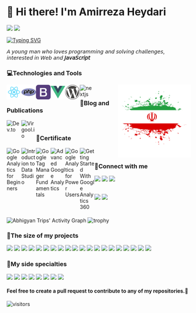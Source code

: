 # 👋 Hi there! I'm Amirreza Heydari 

<img src="https://user-images.githubusercontent.com/63079207/178312962-03352c4d-18a5-4c63-99e4-fc018afb2f66.jpg" >
<img src="https://user-images.githubusercontent.com/73097560/115834477-dbab4500-a447-11eb-908a-139a6edaec5c.gif">

[![Typing SVG](https://readme-typing-svg.herokuapp.com?color=F7A238&lines=Hello%2C+I+am+a+fast+programmer)](https://git.io/typing-svg)

𝘈 𝘺𝘰𝘶𝘯𝘨 𝘮𝘢𝘯 𝘸𝘩𝘰 𝘭𝘰𝘷𝘦𝘴 𝘱𝘳𝘰𝘨𝘳𝘢𝘮𝘮𝘪𝘯𝘨 𝘢𝘯𝘥 𝘴𝘰𝘭𝘷𝘪𝘯𝘨 𝘤𝘩𝘢𝘭𝘭𝘦𝘯𝘨𝘦𝘴, 𝘪𝘯𝘵𝘦𝘳𝘦𝘴𝘵𝘦𝘥 𝘪𝘯 𝘞𝘦𝘣 𝘢𝘯𝘥 **𝘑𝘢𝘷𝘢𝘚𝘤𝘳𝘪𝘱𝘵**

### 💻Technologies and Tools
<img align="left" alt="React js" width="40px" src="https://raw.githubusercontent.com/github/explore/80688e429a7d4ef2fca1e82350fe8e3517d3494d/topics/react/react.png" />
<img align="left" alt="php" width="40px" src="https://raw.githubusercontent.com/github/explore/ccc16358ac4530c6a69b1b80c7223cd2744dea83/topics/php/php.png" />
<img align="left" alt="bootstrap" width="40px" src="https://raw.githubusercontent.com/github/explore/80688e429a7d4ef2fca1e82350fe8e3517d3494d/topics/bootstrap/bootstrap.png" />
<img align="left" alt="vue js" width="40px" src="https://raw.githubusercontent.com/github/explore/80688e429a7d4ef2fca1e82350fe8e3517d3494d/topics/vue/vue.png" />
<img align="left" alt="wordpress" width="40px" src="https://raw.githubusercontent.com/github/explore/80688e429a7d4ef2fca1e82350fe8e3517d3494d/topics/wordpress/wordpress.png" />
<img align="left" alt="nextjs" width="40px" src="https://user-images.githubusercontent.com/63079207/196910667-08836015-818a-4101-b6b0-1bc25a2a97e0.png" />
<img align="right" alt="iran flag" width="200" src="iran-flag-grunge.svg">
<br />

### 🧾Blog and Publications
[<img align="left" alt="Dev.to" width="40px" src="https://user-images.githubusercontent.com/63079207/193222914-574a2c68-ac48-42b9-a0cd-d9a0804e98eb.png" />](https://dev.to/amirrezaheydari)
[<img align="left" alt="Virgool.io" width="40px" src="https://user-images.githubusercontent.com/63079207/193224096-94b5da33-8c72-422f-8231-d8a07a418211.png" />](https://dev.to/amirrezaheydari)
<br />

### 🔶Certificate
[<img align="left" alt="Google Analytics for Beginners" width="40px" src="https://user-images.githubusercontent.com/63079207/193226188-d575aa8a-018c-4cfc-8ee5-193cd395d793.png" />](https://analytics.google.com/analytics/academy/certificate/X7fKwZ_VTP-8V_-mlmCGYw)
[<img align="left" alt="Introduction to Data Studio" width="40px" src="https://user-images.githubusercontent.com/63079207/193226188-d575aa8a-018c-4cfc-8ee5-193cd395d793.png" />](https://analytics.google.com/analytics/academy/certificate/UsNMZbPHRPyKzoL4f0ZHLA)
[<img align="left" alt="Google Tag Manager Fundamentals" width="40px" src="https://user-images.githubusercontent.com/63079207/193226188-d575aa8a-018c-4cfc-8ee5-193cd395d793.png" />](https://analytics.google.com/analytics/academy/certificate/k5yUuE6qTmqnW9VqQKmz-Q)
[<img align="left" alt="Advanced Google Analytics" width="40px" src="https://user-images.githubusercontent.com/63079207/193226188-d575aa8a-018c-4cfc-8ee5-193cd395d793.png" />](https://analytics.google.com/analytics/academy/certificate/RSubvhFnTMaC8zhJXqqoKA)
[<img align="left" alt="Google Analytics for Power Users" width="40px" src="https://user-images.githubusercontent.com/63079207/193226188-d575aa8a-018c-4cfc-8ee5-193cd395d793.png" />](https://analytics.google.com/analytics/academy/certificate/qDdHPKoiTQuGqoGDw3zkUg)
[<img align="left" alt="Getting Started With Google Analytics 360" width="40px" src="https://user-images.githubusercontent.com/63079207/193226188-d575aa8a-018c-4cfc-8ee5-193cd395d793.png" />](https://analytics.google.com/analytics/academy/certificate/pzRCRhdxQ3GOl_kk_UxB8A)
<br />

### 🔔Connect with me
[<img src ="https://img.shields.io/badge/website-%23.svg?&style=for-the-badge&logo=www&logoColor=white%22&color=orange">](https://clarotm.ir/)
[<img src ="https://img.shields.io/badge/website-%23.svg?&style=for-the-badge&logo=www&logoColor=white%22&color=orange">](https://iseokar.ir/)
[<img src="https://img.shields.io/badge/Instagram-E4405F?style=for-the-badge&logo=instagram&logoColor=white&color=orange">](https://www.instagram.com/amirrezaheydariinsta/)
<br />
<br />

<p align="left">
  <img width="49.5%" src="https://github-readme-stats.vercel.app/api?username=Amirrezaheydari81&hide_border=true" />
    <img width="49.5%" src="https://github-readme-streak-stats.herokuapp.com/?user=Amirrezaheydari81&hide_border=true" />
</p>
<br>

![Abhigyan Trips' Activity Graph](https://activity-graph.herokuapp.com/graph?username=abhigyantrips&custom_title=Amirrezaheydari81's%20Contribution%20Graph&theme=gruvbox&bg_color=ffffff&hide_border=true&line=FE7D37&point=FE7D37)
![trophy](https://github-profile-trophy.vercel.app/?username=Amirrezaheydari81)
<br />

### 🎈The size of my projects
[<img src= "https://img.shields.io/github/languages/code-size/Amirrezaheydari81/user-persona-template?color=orange&label=user-persona-template">](https://github.com/Amirrezaheydari81/user-persona-template) [<img src= "https://img.shields.io/github/languages/code-size/Amirrezaheydari81/btn-component?color=orange&label=btn-component">](https://github.com/Amirrezaheydari81/btn-component)
 [<img src= "https://img.shields.io/github/languages/code-size/Amirrezaheydari81/landing-page-01-figam?color=orange&label=landing-page-01">](https://github.com/Amirrezaheydari81/landing-page-01-figam)
 [<img src= "https://img.shields.io/github/languages/code-size/Amirrezaheydari81/downlod-box-in-bootstrap-v5?color=orange&label=downlod-box-in-bootstrap-v5">](https://github.com/Amirrezaheydari81/downlod-box-in-bootstrap-v5)
 [<img src= "https://img.shields.io/github/languages/code-size/Amirrezaheydari81/buffer-login-page?color=orange&label=buffer-login-page">](https://github.com/Amirrezaheydari81/buffer-login-page)
 [<img src= "https://img.shields.io/github/languages/code-size/Amirrezaheydari81/Landing-Page?color=orange&label=Landing-Page">](https://github.com/Amirrezaheydari81/Landing-Page)
 [<img src= "https://img.shields.io/github/languages/code-size/Amirrezaheydari81/slider-button-js?color=orange&label=slider-button-js">](https://github.com/Amirrezaheydari81/slider-button-js)
 [<img src= "https://img.shields.io/github/languages/code-size/Amirrezaheydari81/3d-shape-box?color=orange&label=3d-shape-box">](https://github.com/Amirrezaheydari81/3d-shape-box)
 [<img src= "https://img.shields.io/github/languages/code-size/Amirrezaheydari81/automatic-loading-and-redirecting?color=orange&label=automatic-loading-and-redirecting">](https://github.com/Amirrezaheydari81/automatic-loading-and-redirecting)
 [<img src= "https://img.shields.io/github/languages/code-size/Amirrezaheydari81/recapcha-javascript?color=orange&label=recapcha-javascript">](https://github.com/Amirrezaheydari81/recapcha-javascript)
 [<img src= "https://img.shields.io/github/languages/code-size/Amirrezaheydari81/loutos?color=orange&label=loutos">](https://github.com/Amirrezaheydari81/loutos)
 [<img src= "https://img.shields.io/github/languages/code-size/Amirrezaheydari81/Introduce-yourself?color=orange&label=Introduce-yourself">](https://github.com/Amirrezaheydari81/Introduce-yourself)
 [<img src= "https://img.shields.io/github/languages/code-size/Amirrezaheydari81/reading-time-wp-CTM?color=orange&label=reading-time-wp-CTM">](https://github.com/Amirrezaheydari81/reading-time-wp-CTM)
  [<img src= "https://img.shields.io/github/languages/code-size/Amirrezaheydari81/free-programming-books?color=orange&label=free-programming-books">](https://github.com/Amirrezaheydari81/free-programming-books)
  [<img src= "https://img.shields.io/github/languages/code-size/Amirrezaheydari81/bug-xmlrpc-wordpress?color=orange&label=bug-xmlrpc-wordpress">](https://github.com/Amirrezaheydari81/bug-xmlrpc-wordpress)
  [<img src= "https://img.shields.io/github/languages/code-size/Amirrezaheydari81/theme-wordpress-ctm?color=orange&label=theme-wordpress-ctm">](https://github.com/Amirrezaheydari81/theme-wordpress-ctm)
  [<img src= "https://img.shields.io/github/languages/code-size/Amirrezaheydari81/theme-wordpress-ctm?color=orange&label=theme-wordpress-ctm">](https://github.com/Amirrezaheydari81/theme-wordpress-ctm)
  [<img src= "https://img.shields.io/github/languages/code-size/Amirrezaheydari81/code-editor-html?color=orange&label=code-editor-html">](https://github.com/Amirrezaheydari81/code-editor-html)
  [<img src= "https://img.shields.io/github/languages/code-size/Amirrezaheydari81/Artificial-intelligence-of-tmaclaro?color=orange&label=Artificial-intelligence-of-tmaclaro">](https://github.com/Amirrezaheydari81/Artificial-intelligence-of-tmaclaro)
  [<img src= "https://img.shields.io/github/languages/code-size/Amirrezaheydari81/change-wp-login-logo?color=orange&label=change-wp-login-logo">](https://github.com/Amirrezaheydari81/change-wp-login-logo)
<br />

### 📌My side specialties
<img src="https://img.shields.io/badge/Photoshop-70%25-brightgreen"> <img src="https://img.shields.io/badge/Clean code-50%25-brightgreen"> <img src="https://img.shields.io/badge/Video editor-50%25-brightgreen"> <img src="https://img.shields.io/badge/photographer-60%25-brightgreen"> <img src="https://img.shields.io/badge/Ui design-45%25-brightgreen"> <img src="https://img.shields.io/badge/Ux design-35%25-brightgreen"> <img src="https://img.shields.io/badge/Optimize website-90%25-brightgreen"> <img src="https://img.shields.io/badge/Search engine optimization(SEO)-90%25-brightgreen">
#### Feel free to create a pull request to contribute to any of my repositories.🧡

![visitors](https://visitor-badge.laobi.icu/badge?page_id=amirrezaheydari81.amirrezaheydari81)
